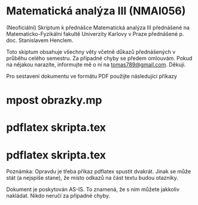 Matematická analýza III (NMAI056)
=================================

(Neoficiální) Skriptum k přednášce Matematická analýza III přednášené na Matematicko-Fyzikální fakultě Univerzity Karlovy v Praze přednášené p. doc. Stanislavem Henclem.

Toto skiptum obsahuje všechny věty včetně důkazů přednášených v průběhu celého semestru. Za případné chyby se předem omlouvám. Pokud na nějakou narazíte, informujte mě o ní na tomas789@gmail.com. Děkuji.

Pro sestavení dokumentu ve formátu PDF použijte následující příkazy

# mpost obrazky.mp
# pdflatex skripta.tex
# pdflatex skripta.tex

Poznámka: Opravdu je třeba příkaz pdflatex spustit dvakrát. Jinak se může stát (a nejspíše stane), že místo odkazů na část textu budou otazníky.

Dokument je poskytován AS-IS. To znamená, že s ním můžete jakkoliv nakládat. Nikdo neručí za případné chyby.
